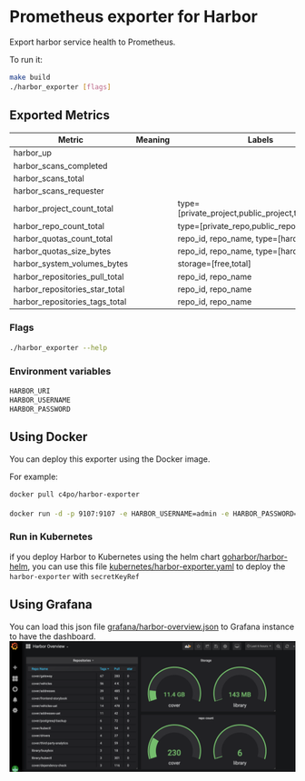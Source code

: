 # Prometheus exporter for Harbor 

Export harbor service health to Prometheus.

To run it:

```bash
make build
./harbor_exporter [flags]
```


## Exported Metrics

| Metric | Meaning | Labels |
| ------ | ------- | ------ |
|harbor_up| | |
|harbor_scans_completed | | |
|harbor_scans_total | | |
|harbor_scans_requester | | |
|harbor_project_count_total| |type=[private_project,public_project,total_project]|
|harbor_repo_count_total| |type=[private_repo,public_repo,total_repo]|
|harbor_quotas_count_total| |repo_id, repo_name, type=[hard,used]|
|harbor_quotas_size_bytes| | repo_id, repo_name, type=[hard,used]|
|harbor_system_volumes_bytes| |storage=[free,total]|
|harbor_repositories_pull_total| |repo_id, repo_name|
|harbor_repositories_star_total| |repo_id, repo_name|
|harbor_repositories_tags_total| |repo_id, repo_name|

### Flags

```bash
./harbor_exporter --help
```

### Environment variables

```
HARBOR_URI
HARBOR_USERNAME
HARBOR_PASSWORD
```

## Using Docker

You can deploy this exporter using the Docker image.

For example:

```bash
docker pull c4po/harbor-exporter

docker run -d -p 9107:9107 -e HARBOR_USERNAME=admin -e HARBOR_PASSWORD=password c4po/harbor-exporter --harbor.server=https://harbor.dev
```
### Run in Kubernetes

if you deploy Harbor to Kubernetes using the helm chart [goharbor/harbor-helm](https://github.com/goharbor/harbor-helm), you can use this file [kubernetes/harbor-exporter.yaml](kubernetes/harbor-exporter.yaml) to deploy the `harbor-exporter` with `secretKeyRef`

## Using Grafana

You can load this json file [grafana/harbor-overview.json](grafana/harbor-overview.json) to Grafana instance to have the dashboard. ![screenshot](grafana/screenshot.png)
